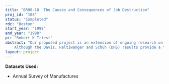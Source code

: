 ```yaml
---
title: "BR98-10  The Causes and Consequences of Job Destruction"
proj_id: "108"
status: "Completed"
rdc: "Boston"
start_year: "1998"
end_year: "1998"
pi: "Robert K Triest"
abstract: "Our proposed project is an extension of ongoing research on job creation and destruction in U.S. manufacturing summarized in Davis, Haltiwanger, and Schuh (1996).  A central finding of this research is the prominent role of job destruction in business cycle fluctuations.  Specifically, job destruction increases sharply and regularly in recessions, but job creation typically declines much less and by varying amounts across recessions.  Together, these features imply that job reallocation rises significantly during recessions. 
	Although the Davis, Haltiwanger and Schuh (DHS) results provide a fascinating look at what happens to job destruction -- i.e., how large it is, how much it varies, how long it lasts, in which kind of plants it occurs, etc. -- very little is known yet about why job destruction happens.  Thus, the goal of this research proposal is to discover what causes job destruction and, in doing so, delineate the causes from the consequences of  job destruction.  Initially, this research will follow the tradition of DHS, which is a largely descriptive empirical analysis of the data.  Later, we expect to introduce and estimate formal econometric models."
layout: project
---
```


**Datasets Used:**

  - Annual Survey of Manufactures 

